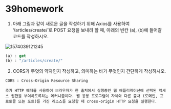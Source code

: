 # 39homework

1. 아래 그림과 같이 새로운 글을 작성하기 위해 Axios를 사용하여 ‘/articles/create/’로
POST 요청을 보내려 할 때, 아래의 빈칸 (a), (b)에 들어갈 코드를 작성하시오.

![1574039121245](39homework.assets/1574039121245.png)

```javascript
(a) : get
(b) : "/articles/create/"
```

2. CORS가 무엇의 약자인지 작성하고, 의미하는 바가 무엇인지 간단하게 작성하시오.

```
CORS : Cross-Origin Resource Sharing

추가 HTTP 헤더를 사용하여 브라우저가 한 출처에서 실행중인 웹 애플리케이션에 선택된 액세스 권한을 부여하도록하는 메커니즘이다. 웹 응용 프로그램이 자체와 다른 출처 (도메인, 프로토콜 또는 포트)를 가진 리소스를 요청할 때 cross-origin HTTP 요청을 실행한다.
```